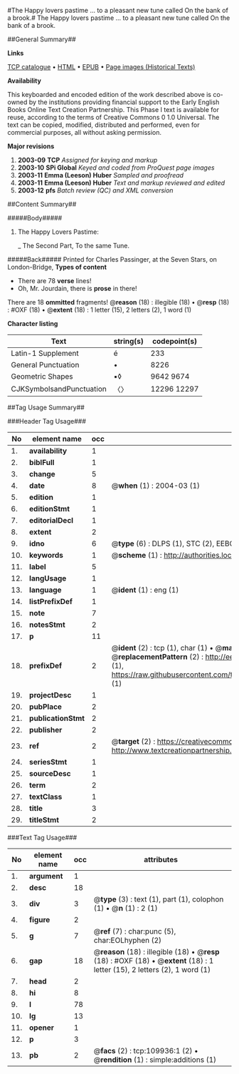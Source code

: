 #The Happy lovers pastime ... to a pleasant new tune called On the bank of a brook.#
The Happy lovers pastime ... to a pleasant new tune called On the bank of a brook.

##General Summary##

**Links**

[TCP catalogue](http://www.ota.ox.ac.uk/tcp/)  • 
[HTML](http://tei.it.ox.ac.uk/tcp/Texts-HTML/free/A45/A45512.html)  • 
[EPUB](http://tei.it.ox.ac.uk/tcp/Texts-EPUB/free/A45/A45512.epub) • 
[Page images (Historical Texts)](https://data.historicaltexts.jisc.ac.uk/view?pubId=eebo-27058056e&pageId=eebo-27058056e-109936-1)

**Availability**

This keyboarded and encoded edition of the
	       work described above is co-owned by the institutions
	       providing financial support to the Early English Books
	       Online Text Creation Partnership. This Phase I text is
	       available for reuse, according to the terms of Creative
	       Commons 0 1.0 Universal. The text can be copied,
	       modified, distributed and performed, even for
	       commercial purposes, all without asking permission.

**Major revisions**

1. __2003-09__ __TCP__ *Assigned for keying and markup*
1. __2003-10__ __SPi Global__ *Keyed and coded from ProQuest page images*
1. __2003-11__ __Emma (Leeson) Huber__ *Sampled and proofread*
1. __2003-11__ __Emma (Leeson) Huber__ *Text and markup reviewed and edited*
1. __2003-12__ __pfs__ *Batch review (QC) and XML conversion*

##Content Summary##

#####Body#####

1. The Happy Lovers Pastime:

    _ The Second Part, To the same Tune.

#####Back#####
Printed for Charles Passinger, at the Seven Stars, on London-Bridge,
**Types of content**

  * There are 78 **verse** lines!
  * Oh, Mr. Jourdain, there is **prose** in there!

There are 18 **ommitted** fragments! 
 @__reason__ (18) : illegible (18)  •  @__resp__ (18) : #OXF (18)  •  @__extent__ (18) : 1 letter (15), 2 letters (2), 1 word (1)

**Character listing**


|Text|string(s)|codepoint(s)|
|---|---|---|
|Latin-1 Supplement|é|233|
|General Punctuation|•|8226|
|Geometric Shapes|▪◊|9642 9674|
|CJKSymbolsandPunctuation|〈〉|12296 12297|

##Tag Usage Summary##

###Header Tag Usage###

|No|element name|occ|attributes|
|---|---|---|---|
|1.|__availability__|1||
|2.|__biblFull__|1||
|3.|__change__|5||
|4.|__date__|8| @__when__ (1) : 2004-03 (1)|
|5.|__edition__|1||
|6.|__editionStmt__|1||
|7.|__editorialDecl__|1||
|8.|__extent__|2||
|9.|__idno__|6| @__type__ (6) : DLPS (1), STC (2), EEBO-CITATION (1), OCLC (1), VID (1)|
|10.|__keywords__|1| @__scheme__ (1) : http://authorities.loc.gov/ (1)|
|11.|__label__|5||
|12.|__langUsage__|1||
|13.|__language__|1| @__ident__ (1) : eng (1)|
|14.|__listPrefixDef__|1||
|15.|__note__|7||
|16.|__notesStmt__|2||
|17.|__p__|11||
|18.|__prefixDef__|2| @__ident__ (2) : tcp (1), char (1)  •  @__matchPattern__ (2) : ([0-9\-]+):([0-9IVX]+) (1), (.+) (1)  •  @__replacementPattern__ (2) : http://eebo.chadwyck.com/downloadtiff?vid=$1&page=$2 (1), https://raw.githubusercontent.com/textcreationpartnership/Texts/master/tcpchars.xml#$1 (1)|
|19.|__projectDesc__|1||
|20.|__pubPlace__|2||
|21.|__publicationStmt__|2||
|22.|__publisher__|2||
|23.|__ref__|2| @__target__ (2) : https://creativecommons.org/publicdomain/zero/1.0/ (1), http://www.textcreationpartnership.org/docs/. (1)|
|24.|__seriesStmt__|1||
|25.|__sourceDesc__|1||
|26.|__term__|2||
|27.|__textClass__|1||
|28.|__title__|3||
|29.|__titleStmt__|2||


###Text Tag Usage###

|No|element name|occ|attributes|
|---|---|---|---|
|1.|__argument__|1||
|2.|__desc__|18||
|3.|__div__|3| @__type__ (3) : text (1), part (1), colophon (1)  •  @__n__ (1) : 2 (1)|
|4.|__figure__|2||
|5.|__g__|7| @__ref__ (7) : char:punc (5), char:EOLhyphen (2)|
|6.|__gap__|18| @__reason__ (18) : illegible (18)  •  @__resp__ (18) : #OXF (18)  •  @__extent__ (18) : 1 letter (15), 2 letters (2), 1 word (1)|
|7.|__head__|2||
|8.|__hi__|8||
|9.|__l__|78||
|10.|__lg__|13||
|11.|__opener__|1||
|12.|__p__|3||
|13.|__pb__|2| @__facs__ (2) : tcp:109936:1 (2)  •  @__rendition__ (1) : simple:additions (1)|
